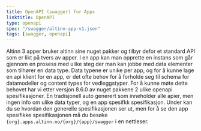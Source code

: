 ```yaml
---
title: OpenAPI (swagger) for Apps
linktitle: OpenAPI
type: openapi
spec: "/swagger/altinn-app-v1.json"
tags: [swagger, openapi]
---
```


Altinn 3 apper bruker altinn sine nuget pakker og tilbyr defor et standard API som er likt på tvers av apper. I en app kan man opprette en instans som går gjennom en prosess med ulike steg der man kan jobbe med data elementer som tilhører en data type.
Data typene er unike per app, og for å kunne lage en api klient for en app, er det ofte behov for å forholde seg til schema for datamodeller og content types for vedleggstyper.
For å kunne møte dette behovet har vi etter versjon 8.6.0 av nuget pakkene 2 ulike openapi spesifikasjoner. En tradisjonell auto generert som inneholder alle apier, men ingen info om ulike data typer, og en app spesifkk spesifikasjon. Under kan du se hvordan den generelle spesifikasjonen ser ut, men for å se den app spesifikke spesifikasjonen må du besøke ``{org}.apps.altinn.no/{org}/{app}/swagger`` i en nettleser.